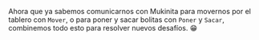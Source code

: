 Ahora que ya sabemos comunicarnos con Mukinita para movernos por el tablero con `Mover`, o para poner y sacar bolitas con `Poner` y `Sacar`, combinemos todo esto para resolver nuevos desafíos. :grin: